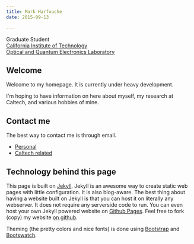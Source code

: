 ```yaml
---
title: Mark Harfouche
date: 2015-09-13

---
```


Graduate Student<br>
[California Institute of Technology](http://www.caltech.edu/)<br>
[Optical and Quantum Electronics Laboratory](http://www.its.caltech.edu/~aphyariv/)


## Welcome
Welcome to my homepage.
It is currently under heavy development.

I'm hoping to have information on here about myself, my research at Caltech, and various hobbies of mine.

## Contact me
The best way to contact me is through email.

  * [Personal](mailto:mark.harfouche@gmail.com)
  * [Caltech related](mailto:mark.harfouche@caltech.edu)

## Technology behind this page

This page is built on [Jekyll](http://jekyllrb.com/). Jekyll is an awesome way to create static web pages with little configuration. It is also blog-aware. The best thing about having a website built on Jekyll is that you can host it on literally any webserver. It does not require any serverside code to run. You can even host your own Jekyll powered website on [Github Pages](https://pages.github.com/). Feel free to fork (copy) my website [on github](https://github.com/hmaarrfk/hmaarrfk.github.io).

Theming (the pretty colors and nice fonts) is done using [Bootstrap](http://getbootstrap.com/) and [Bootswatch](http://bootswatch.com/).



